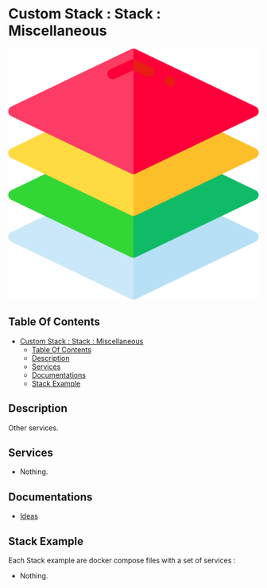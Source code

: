 # Custom Stack : Stack : Miscellaneous

![Icon](../../icon.png)

## Table Of Contents

- [Custom Stack : Stack : Miscellaneous](#custom-stack--stack--miscellaneous)
  - [Table Of Contents](#table-of-contents)
  - [Description](#description)
  - [Services](#services)
  - [Documentations](#documentations)
  - [Stack Example](#stack-example)

## Description

Other services.

## Services

- Nothing.

## Documentations

- [Ideas](./docs/ideas.md)

## Stack Example

Each Stack example are docker compose files with a set of services :

- Nothing.
